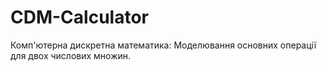 # CDM-Calculator
Комп'ютерна дискретна математика: Моделювання основних операції для двох числових множин.

